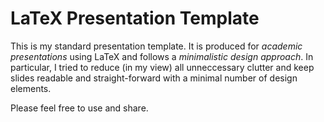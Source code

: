 # LaTeX Presentation Template

This is my standard presentation template. It is produced for *academic presentations* using LaTeX and follows a *minimalistic design approach*. In particular, I tried to reduce (in my view) all unneccessary clutter and keep slides readable and straight-forward with a minimal number of design elements.

Please feel free to use and share.
